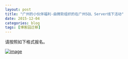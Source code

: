 ```yaml
---
layout: post
title: "广州的小伙伴福利-由微软组织的在广州SQL Server线下活动"
date: 2015-12-04
categories: blog
tags: [博客园迁移]
---
```


请按照如下格式报名。

[![image](https://cdn.jsdelivr.net/gh/careyson/careyson.github.io@main/assets/images/2015-12-04-sql-server/sql-server-35368-20151204171534080-2101580845.jpg)](http://images2015.cnblogs.com/blog/35368/201512/35368-20151204171533189-534402435.jpg)
